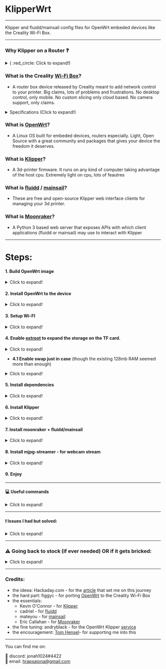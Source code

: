 # KlipperWrt
 ---------------------------------------------------------------------------------
 
 Klipper and fluidd/mainsail config files for OpenWrt embeded devices like the Creality Wi-Fi Box.
 
 ---------------------------------------------------------------------------------
### Why Klipper on a Router :question:

<details>
  <summary> ( :red_circle: Click to expand!)</summary>
 
 - OpenWrt is so much more efficient than other linux distros.   
 - On a single core 580MHz cpu (with moonraker, klippy, nginx and mjpg-streamer) I get ~20-25% cpu load while idle/not printing and max 35-40% cpu load while printing and watching stream (640x480 30fps mjpeg). 

![alt text](https://github.com/ihrapsa/KlipperWrt/blob/main/screenshots/top_idle_moonraker_klippy_nginx_mjpg_streamer.png)
![alt text](https://github.com/ihrapsa/KlipperWrt/blob/main/screenshots/htop_idle.png)
![alt text](https://github.com/ihrapsa/KlipperWrt/blob/main/screenshots/test_print.png)  
![alt text](https://github.com/ihrapsa/KlipperWrt/blob/main/screenshots/stream.png)  
![alt text](https://github.com/ihrapsa/KlipperWrt/blob/main/screenshots/test_print.jpg)
  * I've tried octoprint on this box as well but unfortunately it was too resource intensive. Test prints speak for themselves.

</details>

### What is the Creality [Wi-Fi Box](https://www.creality.com/goods-detail/creality-box-3d-printer)?
- A router box device released by Creality meant to add network control to your printer.  Big claims, lots of problems and frustrations. No desktop control, only mobile. No custom slicing only cloud based. No camera support, only claims.

<details>
  <summary>Specifications (Click to expand!)</summary>
 
 *(taken form figgyc's commit)*

- **SoC**: MediaTek MT7688AN @ 580 MHz  
- **Flash**: BoyaMicro BY25Q128AS (16 MiB, SPI NOR)  
- **RAM**: 128 MiB DDR2 (Winbond W971GG6SB-25)  
- **Peripheral**: Genesys Logic GL850G 2 port USB 2.0 hub  
- **I/O**: 1x 10/100 Ethernet port, microSD SD-XC Class 10 slot, 4x LEDs, 2x USB 2.0 ports, micro USB input (for power only), reset button  
- **FCC ID**: 2AXH6CREALITY-BOX  
- **UART**: test pads: (square on silkscreen) 3V3, TX, RX, GND; default baudrate: 57600  
 
 </details>

### What is [OpenWrt](https://github.com/openwrt/openwrt)?
- A Linux OS built for embeded devices, routers especially. Light, Open Source with a great community and packages that gives your device the freedom it deserves. 
    
### What is [Klipper](https://github.com/KevinOConnor/klipper)?
- A 3d-printer firmware. It runs on any kind of computer taking advantage of the host cpu. Extremely light on cpu, lots of feautres

### What is [fluidd](https://github.com/cadriel/fluidd) / [mainsail](https://github.com/meteyou/mainsail)?
- These are free and open-source Klipper web interface clients for managing your 3d printer.
    
### What is [Moonraker](https://github.com/Arksine/moonraker)?
- A Python 3 based web server that exposes APIs with which client applications (fluidd or mainsail) may use to interact with Klipper

--------------------------------------------------------------------------

# Steps:
#### 1. Build OpenWrt image

<details>
  <summary>Click to expand!</summary>
 
* Only neccesary until the [port](https://github.com/openwrt/openwrt/pull/3802) gets merged and officially supported.
  * I recommend following figgyc's [post](https://github.com/figgyc/figgyc.github.io/blob/source/posts.org#compiling-openwrt-for-the-creality-wb-01-tips-and-tricks). You'll find there his experience and a guide to compile OpenWrt. Here is his OpenWrt [branch](https://github.com/figgyc/openwrt/tree/wb01) with support for the Creality Wi-Fi Box and the [PR](https://github.com/openwrt/openwrt/pull/3802) pending to merge to main OpenWrt.
  
  * :exclamation: This is an OpenWrt snapshot (aka not officially supported) and kernel modules can't be installed with opkg. You NEED to choose some required kmods inside `make menuconfig`:  
  `kmod-fs-ext4` `kmod-usb-storage` `kmod-usb-ohci` `kmod-usb-uhci` `kmod-usb-serial` `kmod-usb-serial-ch341`*  `kmod-video-core` `kmod-video-uvc`  
  *(chose this because my printer has the ch341 serial usb convertor. You might want to choose `kmod-usb-serial-fttdi` if your mainboard uses that - check this before building/compiling) 
  
  **OR use the provided image I built located inside `Firmware/OpenWrt_snapshot` - Be aware though  that this was built with only the `kmod-usb-serial-ch431` - if your mainboard is different -> use the above instructions to compile.**
  
  </details>
#### 2. Install OpenWrt to the device

<details>
  <summary>Click to expand!</summary>
 
Flashing:  
1) Rename factory.bin to cxsw_update.tar.bz2  
2) Copy it to the root of a FAT32 formatted microSD card.  
3) Turn on the device, wait for it to start, then insert the card. The stock firmware reads the install.sh script from this archive, the build script I added creates one that works in a similar way. Web firmware update didn't work in my testing.

</details>

#### 3. Setup Wi-FI

<details>
  <summary>Click to expand!</summary>
 
* Edit `/etc/config/network`, `/etc/config/wireless` and `/etc/config/firewall`. I've uploaded these to follow as a model (inside `Wi-Fi`).

</details>

#### 4. Enable [extroot](https://openwrt.org/docs/guide-user/additional-software/extroot_configuration) to expand the storage on the TF card.
<details>
  <summary>Click to expand!</summary>
  
`opkg update && opkg install block-mount kmod-fs-ext4 kmod-usb-storage kmod-usb-ohci kmod-usb-uhci e2fsprogs fdisk`  
`DEVICE="$(sed -n -e "/\s\/overlay\s.*$/s///p" /etc/mtab)"`  
`uci -q delete fstab.rwm`  
`uci set fstab.rwm="mount"`  
`uci set fstab.rwm.device="${DEVICE}"`  
`uci set fstab.rwm.target="/rwm"`  
`uci commit fstab`  

`mkfs.ext4 /dev/mmcblk0p1`  

`DEVICE="/dev/mmcblk0p1"`  
`eval $(block info "${DEVICE}" | grep -o -e "UUID=\S*")`  
`uci -q delete fstab.overlay`  
`uci set fstab.overlay="mount"`  
`uci set fstab.overlay.uuid="${UUID}"`  
`uci set fstab.overlay.target="/overlay"`  
`uci commit fstab`  
`mount /dev/mmcblk0p1 /mnt`  
`cp -f -a /overlay/. /mnt`  
`umount /mnt`  
`reboot`  
  </details>
  
- **4.1 Enable swap just in case** (though the existing 128mb RAM seemed more than enough)
<details>
  <summary>Click to expand!</summary>

**run this once:**  
`opkg update && opkg install swap-utils`

`dd if=/dev/zero of=/overlay/swap.page bs=1M count=512`  
`mkswap /overlay/swap.page`  
`swapon /overlay/swap.page`  
`mount -o remount,size=200M /tmp`  
  
**put this inside /etc/rc.local above exit so that swap is enabled at boot:**  

###activate the swap file on the SD card  
`swapon /overlay/swap.page`  

###expand /tmp space  
`mount -o remount,size=200M /tmp`  
</details>

#### 5. Install dependencies

<details>
  <summary>Click to expand!</summary>
 
* for Klipper and moonraker - check the `requirements.txt` file
* Some of the packages like python2 (that refuse to be installed using `opkg` that aren't available inside `make menuconfig` either) can be installed by manually downloading and `scp` them to the box from the OpenWrt package repository for [`mipsel_24kc`](https://downloads.openwrt.org/releases/packages-19.07/mipsel_24kc/packages/) devices. (you need to find and download all the dependencies otherwise it won't let you install it) 

* :exclamation: An easier workaround I found was to use the v19.07 OpenWrt release feeds (this version still has python2 packages) for the same target (_ramips/mt76x8_) and cpu architecture (_mipsel_24kc_) as the box. I make a backup of the original `/etc/opkg/distfeeds.conf` and create another `distfeeds.conf`file with the v19.07 url feeds. Don't forget to run `opkg update` everytime you make modifications to that file. After finishing with installing the packages that are only available for the v19.07 and below (like python2 packages) I switch back to the backup `distfeeds.conf` file. 
* The `distfeeds.conf` file with openwrt v19.07 feeds should look something like this:
> src/gz openwrt_core http://downloads.openwrt.org/releases/19.07.7/targets/ramips/mt7621/packages   
src/gz openwrt_freifunk http://downloads.openwrt.org/releases/19.07.7/packages/mipsel_24kc/freifunk  
src/gz openwrt_base http://downloads.openwrt.org/releases/19.07.7/packages/mipsel_24kc/base  
src/gz openwrt_luci http://downloads.openwrt.org/releases/19.07.7/packages/mipsel_24kc/luci  
src/gz openwrt_packages http://downloads.openwrt.org/releases/19.07.7/packages/mipsel_24kc/packages  
src/gz openwrt_routing http://downloads.openwrt.org/releases/19.07.7/packages/mipsel_24kc/routing  
src/gz openwrt_telephony http://downloads.openwrt.org/releases/19.07.7/packages/mipsel_24kc/telephony  

</details>

#### 6. Install Klipper

<details>
  <summary>Click to expand!</summary>
 
- **6.1 Clone Klipper inside** `~/`
           - do `opkg install git-http unzip` then  `git clone https://github.com/KevinOConnor/klipper.git`
- **6.2 Use provided klipper service and place inside `/etc/init.d/`**
- **6.3 Prepare your `printer.cfg` file**
           - do `mkdir ~/klipper_config`  and  `mkdir ~/gcode_files` . Locate your `.cfg` file inside `~/klipper/config/` copy it to `~/klipper_config` and rename it to `printer.cfg`
           - Add these lines inside `printer.cfg`:
           > 
           
           [virtual_sdcard]
           # for gcode upload
           path: /root/gcode_files

           [display_status]
           # for display messages in status panel

           [pause_resume]
           # for pause/resume functionality. 
           # Mainsail/fluidd needs gcode macros for `PAUSE`, `RESUME` and `CANCEL_PRINT` to make the buttons work.
           
           [gcode_macro PAUSE]
           rename_existing: BASE_PAUSE
           default_parameter_X: 230    #edit to your park position
           default_parameter_Y: 230    #edit to your park position
           default_parameter_Z: 10     #edit to your park position
           default_parameter_E: 1      #edit to your retract length
           gcode:
               SAVE_GCODE_STATE NAME=PAUSE_state
               BASE_PAUSE
               G91
               G1 E-{E} F2100
               G1 Z{Z}
               G90
               G1 X{X} Y{Y} F6000
               
           [gcode_macro RESUME]
           rename_existing: BASE_RESUME
           default_parameter_E: 1      #edit to your retract length
           gcode:
               G91
               G1 E{E} F2100
               G90
               RESTORE_GCODE_STATE NAME=PAUSE_state MOVE=1
               BASE_RESUME
               
           [gcode_macro CANCEL_PRINT]
           rename_existing: BASE_CANCEL_PRINT
           gcode:
               TURN_OFF_HEATERS
               CLEAR_PAUSE
               SDCARD_RESET_FILE
               BASE_CANCEL_PRINT
           
- **6.3 Build `klipper.bin` file**
            - Building is not mandatory to be done on the device that hosts klippy. To build it on the box you need a lot of dependencies that are not available for OpenWrt so I just used my pc running ubuntu - I used a custom baud: `230400` since the default `250000` did not work for me)
</details>
 
#### 7. Install moonraker + fluidd/mainsail
<details>
  <summary>Click to expand!</summary>
 
- **7.1 Follow mainsail Manual Setup [Guide](https://docs.mainsail.xyz/setup/manual-setup)** (it's almost identical for fluidd as well) - but avoid running any scripts (as those only work on debian/raspberry pi)
- **7.2 Use provided moonraker.conf file** You can find the `moonraker.conf` files in my repo: `/moonraker/*.conf`. Depending on your chosen client (`mainsail` or `fluidd`) rename the respective `.conf` file to `moonraker.conf`and put it in `~/klipper_config`. Note: The `[update_manager]` plugin was commented out since this is curently only supported for `debian` distros only. For now, updating `moonraker`, `klipper`, `fluidd` or `mainsail` should be done manaully.
- **7.3 Use provided moonraker service and place inside `/etc/init.d/`**
        - Don't forget to modify the `moonraker.conf` you copied inside `~/klipper_config` under `trusted_clients:` with your subnet.
- **7.4 Create and place all the nginx files inside `/etc/nginx/conf.d`***
* if you followed mainsail guide, `mainsail` should pe renamed to `mainsail.conf` and placed inside `/etc/nginx/conf.d/` alongside `common_vars.conf` and `upstreams.conf` (those 2 files are common for mainsail and fluidd)
* if you'd prefer fluidd, download the fluidd latest release instead of mainsail and use the `fluidd.conf` file instead of `mainsail.conf`.
* I've uploaded the `mainsail.conf` and `fluidd.conf` as well (look inside `nginx`). You need to use one or the other depending on your chosen client. Don't use both .conf files inside `/etc/nginx/conf.d/` or rename the unused client. Don't forget to create the `common_vars.conf` and `upstreams.conf` files as well.

</details>
 
#### 8. Install mjpg-streamer - for webcam stream

<details>
  <summary>Click to expand!</summary>
 
* install video4linux utilities: `opkg update && opkg install v4l-utils`
* use commands: `opkg update && opkg install mjpg-streamer-input-uvc mjpg-streamer-output-http mjpg-streamer-www`
* connect a uvc webcam, configure `/etc/config/mjpg-streamer` to your likings, enable and restart service: 
>`/etc/init.d/mjpg-streamer enable`  
`/etc/init.d/mjpg-streamer restart`
* put the stream link inside the client(fluidd/mainsail) camera setting: `http://<your_ip>/webcam/?action=stream`

</details>
 
#### 9. Enjoy 

--------------------------------------------------------------------------
#### :computer: Useful commands

<details>
  <summary>Click to expand!</summary>
 
 - Creating a non-privileged user  
  Check this [guide](https://openwrt.org/docs/guide-user/security/secure.access#create_a_non-privileged_user_in_openwrt)
     *All the tests I did were as root* - some modifications would be necessary to not run everything as root.  
    - Packages needed: `shadow-useradd` , `sudo`, `shadow-groupadd`, `shadow-usermod`

- Copy files to the box 
`scp /path/file.ext root@<your_box_ip>:/tmp`  

- Watch realtime CommandLine log (open an aditional terminal instance for this)  
`logread -f`  

- Services commands (Replace `service` with `klipper`/`moonraker`/`nginx`/`mjpg-streamer` respectively)  
`/etc/init.d/service enable`  
`/etc/init.d/service start`  
`/etc/init.d/service restart`  

- Check CPU/system resources usage  
`top`

- Check webcam specifcations  
`v4l2-ctl --all`  
`v4l2-ctl --list-formats`  

- List installed packages  
`opkg list-installed`

- Reboot, Poweroff  
`reboot`  
`poweroff`

</details>

--------------------------------------------------------------------------

#### :exclamation: Issues I had but solved:

<details>
  <summary>Click to expand!</summary>
 
- If enabling the services returns an error, do: `ls -l` inside `/etc/init.d/` and check if the service has executable permissions (x flag). If not do: `chmod 755 service` - replace `service` accordingly.

- I didn't manage to get the printer to communicate on 250000 baudrate (I think because the box/pyserial is unable to set a custom nonstandard baudrate - I found a possible fix by [ckielstra](https://github.com/pyserial/pyserial/pull/496) but haven't tried it yet. I solved this by using 230400 instead (you need to change this both while building the mcu klipper firmware AND inside printer.cfg under [mcu]:  
`[mcu]`  
`baud: 230400`  

- The Host and Services commands (`Reboot`, `Shutdown`, `Restart Moonraker`, `Restart Klipper` etc.) inside fluidd/mainsail did not work at first due to moonraker using debian syntax. I solved this by editing the `~moonraker/moonraker/plugins/machine.py`. Use these commands inside `self._execute_cmd("command")`: `"poweroff"`, `"reboot"`, `f'/etc/init.d/{service_name} restart'` for host *poweroff*, *reboot* and *services restart* respectively.

</details>

--------------------------------------------------------------------------
### :warning:  Going back to stock (if ever needed) OR if it gets bricked:

<details>
  <summary>Click to expand!</summary>
 
1. Download a [stock](http://file2-cdn.creality.com/model/cfg/box/V1.01b51/cxsw_update.tar.bz2) image (found inside `Firmware/Creality_Stock` folder as well) or get a previowsly working OpenWrt image.
2. Unzip the stock `tar.bz2` and get the `root_uImage` file OR if you have a previously working OpenWrt image: rename it to `root_uImage`
3. Put it on a FAT32 formatted USB stick (NOT sd card)
4. Insert it in the box while off
5. Press and hold the reset button
6. Power on the box while still holding the reset button for about 6-10 sec.
7. Release the button and wait for a couple of minutes. If stock, you should find it on network. If OpenWrt you should be able to ssh into it through ethernet(`ssh root@192.168.1.1`)

</details>

--------------------------------------------------------------------------
### Credits:
* the ideea: Hackaday.com - for the [article](https://hackaday.com/2020/12/28/teardown-creality-wifi-box) that set me on this journey
* the hard part: figgyc - for porting [OpenWrt](https://github.com/figgyc/openwrt/tree/wb01) to the Creality Wi-Fi Box
* the essentials: 
  - Kevin O'Connor - for [Klipper](https://github.com/KevinOConnor/klipper)
  - cadriel - for [fluidd](https://github.com/cadriel/fluidd)
  - mateyou - for [mainsail](https://github.com/meteyou/mainsail)  
  - Eric Callahan - for [Moonraker](https://github.com/Arksine/moonraker)
* the fine tuning: andryblack - for the OpenWrt Klipper [service](https://github.com/andryblack/openwrt-build/tree/master/packages/klipper/files)
* the encouragement: [Tom Hensel](https://github.com/gretel)- for supporting me into this

--------------------------------------------------------------------------

You can find me on:  

💬 discord: jonah1024#4422  
:email: email: hrapsaiona@gmail.com  

